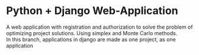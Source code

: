 # Python + Django Web-Application

A web application with registration and authorization to solve the problem of optimizing project solutions. Using simplex and Monte Carlo methods.<br>
In this branch, applications in django are made as one project, as one application
